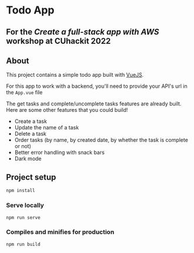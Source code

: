# Todo App

## For the _Create a full-stack app with AWS_ workshop at CUhackit 2022

## About

This project contains a simple todo app built with [VueJS](https://vuejs.org/).

For this app to work with a backend, you'll need to provide your API's url in the `App.vue` file

The get tasks and complete/uncomplete tasks features are already built. Here are some other features that you could build!

- Create a task
- Update the name of a task
- Delete a task
- Order tasks (by name, by created date, by whether the task is complete or not)
- Better error handling with snack bars
- Dark mode

## Project setup

```
npm install
```

### Serve locally

```
npm run serve
```

### Compiles and minifies for production

```
npm run build
```
